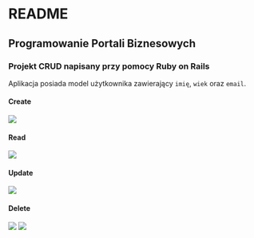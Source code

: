 # README

## Programowanie Portali Biznesowych

### Projekt CRUD napisany przy pomocy Ruby on Rails

Aplikacja posiada model użytkownika zawierający `imię`, `wiek` oraz `email`. 

#### Create
<img src="https://imgur.com/he3VCcZ.jpg">


#### Read
<img src="https://imgur.com/QHKvNnt.jpg">


#### Update
<img src="https://imgur.com/cyNaBh6.jpg">


#### Delete
<img src="https://imgur.com/r0Zo1hN.jpg">
<img src="https://imgur.com/0qLtx78.jpg">

